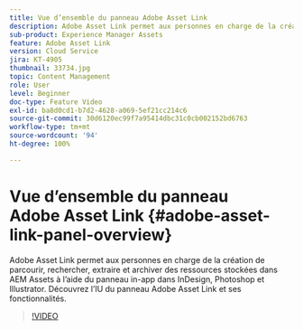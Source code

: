 ```yaml
---
title: Vue d’ensemble du panneau Adobe Asset Link
description: Adobe Asset Link permet aux personnes en charge de la création de parcourir, rechercher, extraire et archiver des ressources stockées dans AEM Assets à l’aide du panneau in-app dans InDesign, Photoshop et Illustrator. Découvrez l’IU du panneau Adobe Asset Link et ses fonctionnalités.
sub-product: Experience Manager Assets
feature: Adobe Asset Link
version: Cloud Service
jira: KT-4905
thumbnail: 33734.jpg
topic: Content Management
role: User
level: Beginner
doc-type: Feature Video
exl-id: ba8d0cd1-b7d2-4628-a069-5ef21cc214c6
source-git-commit: 30d6120ec99f7a95414dbc31c0cb002152bd6763
workflow-type: tm+mt
source-wordcount: '94'
ht-degree: 100%

---
```


# Vue d’ensemble du panneau Adobe Asset Link {#adobe-asset-link-panel-overview}

Adobe Asset Link permet aux personnes en charge de la création de parcourir, rechercher, extraire et archiver des ressources stockées dans AEM Assets à l’aide du panneau in-app dans InDesign, Photoshop et Illustrator. Découvrez l’IU du panneau Adobe Asset Link et ses fonctionnalités.

>[!VIDEO](https://video.tv.adobe.com/v/33734?quality=12&learn=on)
